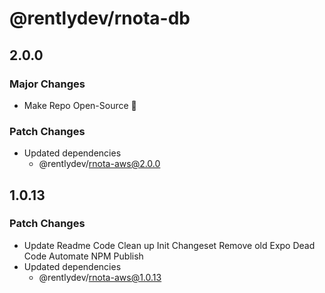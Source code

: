 # @rentlydev/rnota-db

## 2.0.0

### Major Changes

- Make Repo Open-Source 🎉

### Patch Changes

- Updated dependencies
  - @rentlydev/rnota-aws@2.0.0

## 1.0.13

### Patch Changes

- Update Readme
  Code Clean up
  Init Changeset
  Remove old Expo Dead Code
  Automate NPM Publish
- Updated dependencies
  - @rentlydev/rnota-aws@1.0.13
